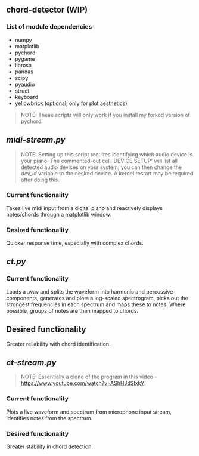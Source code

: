 ## chord-detector (WIP)


### List of module dependencies
- numpy
- matplotlib
- pychord
- pygame
- librosa
- pandas
- scipy
- pyaudio
- struct
- keyboard
- yellowbrick (optional, only for plot aesthetics)

> NOTE: These scripts will only work if you install my forked version of pychord.

## _midi-stream.py_

> NOTE: Setting up this script requires identifying which audio device is your piano. The commented-out cell 'DEVICE SETUP' will list all detected audio devices on your system; you can then change the _dev_id_ variable to the desired device. A kernel restart may be required after doing this.

### Current functionality
Takes live midi input from a digital piano and reactively displays notes/chords through a matplotlib window.

### Desired functionality
Quicker response time, especially with complex chords.

## _ct.py_

### Current functionality
Loads a .wav and splits the waveform into harmonic and percussive components, generates and plots a log-scaled spectrogram, picks out the strongest frequencies in each spectrum and maps these to notes. Where possible, groups of notes are then mapped to chords.

## Desired functionality
Greater reliability with chord identification.

## _ct-stream.py_

> NOTE: Essentially a clone of the program in this video - https://www.youtube.com/watch?v=AShHJdSIxkY.

### Current functionality
Plots a live waveform and spectrum from microphone input stream, identifies notes from the spectrum.

### Desired functionality
Greater stability in chord detection.
